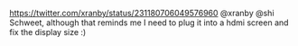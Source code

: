 https://twitter.com/xranby/status/231180706049576960 @xranby @shi Schweet, although that reminds me I need to plug it into a hdmi screen and fix the display size :)